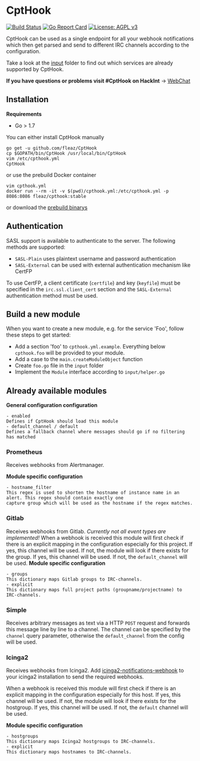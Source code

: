 # CptHook
[![Build Status](https://travis-ci.org/fleaz/CptHook.svg?branch=master)](https://travis-ci.org/fleaz/CptHook)
[![Go Report Card](https://goreportcard.com/badge/github.com/fleaz/CptHook)](https://goreportcard.com/report/github.com/fleaz/CptHook)
[![License: AGPL v3](https://img.shields.io/badge/License-AGPL%20v3-blue.svg)](https://github.com/fleaz/CptHook/blob/master/LICENSE)

CptHook can be used as a single endpoint for all your webhook notifications which then get parsed and send to
different IRC channels according to the configuration.

Take a look at the [input](https://github.com/fleaz/CptHook/tree/master/input) folder to find out which services are
already supported by CptHook.

**If you have questions or problems visit #CptHook on HackInt** -> [WebChat](https://webirc.hackint.org/#irc://irc.hackint.org/#CptHook)

## Installation

**Requirements**
 * Go > 1.7

You can either install CptHook manually
```
go get -u github.com/fleaz/CptHook
cp $GOPATH/bin/CptHook /usr/local/bin/CptHook
vim /etc/cpthook.yml
CptHook
```

or use the prebuild Docker container

```
vim cpthook.yml
docker run --rm -it -v $(pwd)/cpthook.yml:/etc/cpthook.yml -p 8086:8086 fleaz/cpthook:stable
```

or download the [prebuild binarys](https://github.com/fleaz/CptHook/releases/latest)

## Authentication
SASL support is available to authenticate to the server.
The following methods are supported:
 - `SASL-Plain` uses plaintext username and password authentication
 - `SASL-External` can be used with external authentication mechanism like CertFP

To use CertFP, a client certificate (`certfile`) and key (`keyfile`) must be specified in the `irc.ssl.client_cert`
section and the `SASL-External` authentication method must be used.

## Build a new module
When you want to create a new module, e.g. for the service 'Foo', follow these steps to get started:
  - Add a section 'foo' to `cpthook.yml.example`. Everything below `cpthook.foo` will be provided to your module. 
  - Add a case to the `main.createModuleObject` function
  - Create `foo.go` file in the `input` folder
  - Implement the `Module` interface according to `input/helper.go`

## Already available modules

**General configuration configuration**
```
- enabled
Defines if CptHook should load this module
- default_channel / default
Defines a fallback channel where messages should go if no filtering has matched
```

### Prometheus
Receives webhooks from Alertmanager.

**Module specific configuration**
```
- hostname_filter
This regex is used to shorten the hostname of instance name in an alert. This regex should contain exactly one
capture group which will be used as the hostname if the regex matches.
```

### Gitlab
Receives webhooks from Gitlab. *Currently not all event types are implemented!* When a webhook is received this
module will first check if there is an explicit mapping in the configuration especially for this project. If yes,
this channel will be used. If not, the module will look if there exists for the group. If yes, this channel will be
used. If not, the `default_channel` will be used.
**Module specific configuration**
```
- groups
This dictionary maps Gitlab groups to IRC-channels.
- explicit
This dictionary maps full project paths (groupname/projectname) to IRC-channels.
```

### Simple
Receives arbitrary messages as text via a HTTP `POST` request and forwards this message line by line to a channel.
The channel can be specified by the `channel` query parameter, otherwise the `default_channel` from the config will
be used.

### Icinga2
Receives webhooks from Icinga2. Add [icinga2-notifications-webhook] to your icinga2 installation to send the
required webhooks.

When a webhook is received this module will first check if there is an explicit
mapping in the configuration especially for this host. If yes, this channel will be used. If not, the module will
look if there exists for the hostgroup. If yes, this channel will be used. If not, the `default` channel will be used.

**Module specific configuration**
```
- hostgroups
This dictionary maps Icinga2 hostgroups to IRC-channels.
- explicit
This dictionary maps hostnames to IRC-channels.
```
[icinga2-notifications-webhook]: https://git.s7t.de/ManiacTwister/icinga2-notifications-webhook
